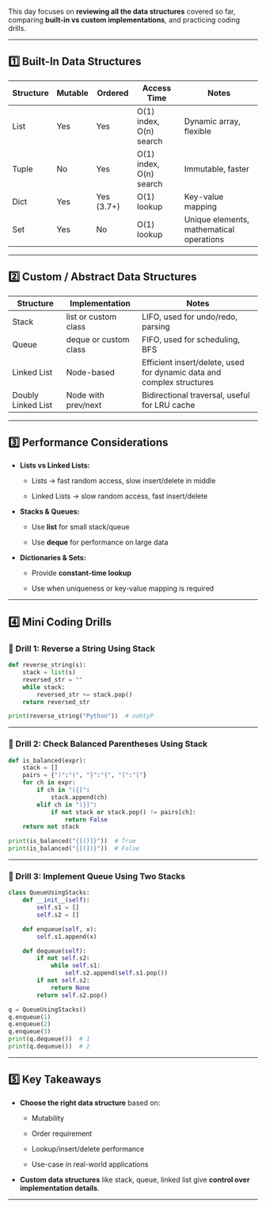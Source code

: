 This day focuses on **reviewing all the data structures** covered so far, comparing **built-in vs custom implementations**, and practicing coding drills.

---

## 1️⃣ Built-In Data Structures

| Structure | Mutable | Ordered    | Access Time             | Notes                                    |
| --------- | ------- | ---------- | ----------------------- | ---------------------------------------- |
| List      | Yes     | Yes        | O(1) index, O(n) search | Dynamic array, flexible                  |
| Tuple     | No      | Yes        | O(1) index, O(n) search | Immutable, faster                        |
| Dict      | Yes     | Yes (3.7+) | O(1) lookup             | Key-value mapping                        |
| Set       | Yes     | No         | O(1) lookup             | Unique elements, mathematical operations |

---

## 2️⃣ Custom / Abstract Data Structures

|Structure|Implementation|Notes|
|---|---|---|
|Stack|list or custom class|LIFO, used for undo/redo, parsing|
|Queue|deque or custom class|FIFO, used for scheduling, BFS|
|Linked List|Node-based|Efficient insert/delete, used for dynamic data and complex structures|
|Doubly Linked List|Node with prev/next|Bidirectional traversal, useful for LRU cache|

---

## 3️⃣ Performance Considerations

- **Lists vs Linked Lists:**
    
    - Lists → fast random access, slow insert/delete in middle
        
    - Linked Lists → slow random access, fast insert/delete
        
- **Stacks & Queues:**
    
    - Use **list** for small stack/queue
        
    - Use **deque** for performance on large data
        
- **Dictionaries & Sets:**
    
    - Provide **constant-time lookup**
        
    - Use when uniqueness or key-value mapping is required
        

---

## 4️⃣ Mini Coding Drills

### 🔹 Drill 1: Reverse a String Using Stack

```python
def reverse_string(s):
    stack = list(s)
    reversed_str = ""
    while stack:
        reversed_str += stack.pop()
    return reversed_str

print(reverse_string("Python"))  # nohtyP
```

---

### 🔹 Drill 2: Check Balanced Parentheses Using Stack

```python
def is_balanced(expr):
    stack = []
    pairs = {")":"(", "}":"{", "]":"["}
    for ch in expr:
        if ch in "({[":
            stack.append(ch)
        elif ch in ")}]":
            if not stack or stack.pop() != pairs[ch]:
                return False
    return not stack

print(is_balanced("{[()]}"))  # True
print(is_balanced("{[(])}"))  # False
```

---

### 🔹 Drill 3: Implement Queue Using Two Stacks

```python
class QueueUsingStacks:
    def __init__(self):
        self.s1 = []
        self.s2 = []

    def enqueue(self, x):
        self.s1.append(x)

    def dequeue(self):
        if not self.s2:
            while self.s1:
                self.s2.append(self.s1.pop())
        if not self.s2:
            return None
        return self.s2.pop()

q = QueueUsingStacks()
q.enqueue(1)
q.enqueue(2)
q.enqueue(3)
print(q.dequeue())  # 1
print(q.dequeue())  # 2
```

---

## 5️⃣ Key Takeaways

- **Choose the right data structure** based on:
    
    - Mutability
        
    - Order requirement
        
    - Lookup/insert/delete performance
        
    - Use-case in real-world applications
        
- **Custom data structures** like stack, queue, linked list give **control over implementation details**.
    

---
